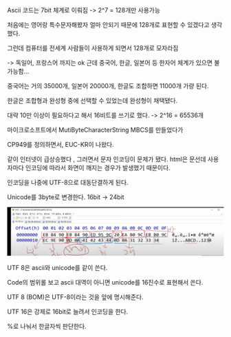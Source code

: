Ascii 코드는 7bit 체계로 이뤄짐 -> 2^7 = 128개만 사용가능

처음에는 영어랑 특수문자해봤자 얼마 안되기 때문에 128개로 표현할 수 있겠다고 생각했다.

그런데 컴퓨터를 전세계 사람들이 사용하게 되면서 128개로 모자라짐

-> 독일어, 프랑스어 까지는 ok 근데 중국어, 한글, 일본어 등 한자어 체계가 있으면 불가능함...

중국어는 거의 35000개, 일본어 20000개, 한글도 조합하면 11000개 가량 된다.



한글은 조합형과 완성형 중에 선택할 수 있었는데 완성형이 채택됐다.



대략 10만 이상이 필요하다고 해서 16비트를 쓰기로 했다. -> 2^16 =  65536개

마이크로소프트에서 MutiByteCharacterString MBCS를 만들었다가

CP949를 정의하면서, EUC-KR이 나왔다.



같이 인터넷이 급상승했다 , 그러면서 문자 인코딩이 문제가 됐다. html은 문선데 사용자마다 인코딩에 따라서 화면이 깨지는 경우가 발생했기 때문이다.

인코딩을 나중에 UTF-8으로 대동단결하게 된다.

Unicode를 3byte로 변경한다. 16bit -> 24bit

![image-20230428122216482](images/image-20230428122216482.png)

UTF 8은 ascii와 unicode를 같이 쓴다.

Code의 범위롤 보고 ascii 대역이 아니면 unicode를 16진수로 표현해서 쓴다.



UTF 8 (BOM)은 UTF-8이라는 것을 앞에 명시해준다.

UTF 16은 강제로 16bit로 늘려서 인코딩을 한다.

%로 나눠서 한글자씩 판단한다.



